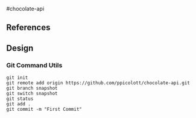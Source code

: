 #chocolate-api

## References

## Design

### Git Command Utils

```git
git init
git remote add origin https://github.com/ppicolott/chocolate-api.git
git branch snapshot
git switch snapshot
git status
git add .
git commit -m "First Commit"
```